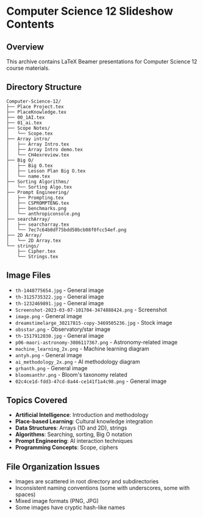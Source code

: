 # Computer Science 12 Slideshow Contents

## Overview
This archive contains LaTeX Beamer presentations for Computer Science 12 course materials.

## Directory Structure
```
Computer-Science-12/
├── Place Project.tex
├── PlaceKnowledge.tex
├── 00_1AI.tex
├── 01_ai.tex
├── Scope Notes/
│   └── Scope.tex
├── Array intro/
│   ├── Array Intro.tex
│   ├── Array Intro demo.tex
│   └── CH4exreview.tex
├── Big O/
│   ├── Big O.tex
│   ├── Lesson Plan Big O.tex
│   └── name.tex
├── Sorting Algorithms/
│   └── Sorting Algo.tex
├── Prompt Engineering/
│   ├── Prompting.tex
│   ├── CSPROMPTENG.tex
│   ├── benchmarks.png
│   └── anthropiconsole.png
├── searchArray/
│   ├── searcharray.tex
│   └── 7ec7c64b0df75bdd50bcb08f0fcc54ef.png
├── 2D Array/
│   └── 2D Array.tex
└── strings/
    ├── Cipher.tex
    └── Strings.tex
```

## Image Files
- `th-1448775654.jpg` - General image
- `th-3125735322.jpg` - General image  
- `th-1232469891.jpg` - General image
- `Screenshot-2023-03-07-101704-3474888424.png` - Screenshot
- `image.png` - General image
- `dreamstimelarge_30217815-copy-3469505236.jpg` - Stock image
- `obsstar.png` - Observatory/star image
- `th-1517912030.jpg` - General image
- `p06-maori-astronomy-3086117367.png` - Astronomy-related image
- `machine_learning_2x.png` - Machine learning diagram
- `antyh.png` - General image
- `ai_methodology_2x.png` - AI methodology diagram
- `grhanth.png` - General image
- `bloomsanthr.png` - Bloom's taxonomy related
- `02c4ce1d-fdd3-47cd-8a44-ce141f1a4c98.png` - General image

## Topics Covered
- **Artificial Intelligence**: Introduction and methodology
- **Place-based Learning**: Cultural knowledge integration
- **Data Structures**: Arrays (1D and 2D), strings
- **Algorithms**: Searching, sorting, Big O notation
- **Prompt Engineering**: AI interaction techniques
- **Programming Concepts**: Scope, ciphers

## File Organization Issues
- Images are scattered in root directory and subdirectories
- Inconsistent naming conventions (some with underscores, some with spaces)
- Mixed image formats (PNG, JPG)
- Some images have cryptic hash-like names